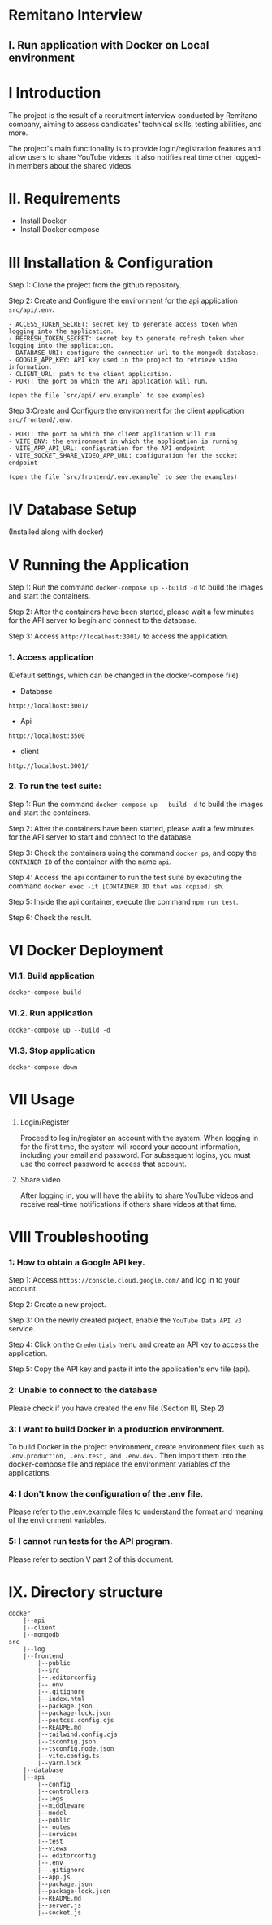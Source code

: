 # Remitano Interview
## I. Run application with Docker on Local environment
# I Introduction

The project is the result of a recruitment interview conducted by Remitano company, aiming to assess candidates' technical skills, testing abilities, and more.

The project's main functionality is to provide login/registration features and allow users to share YouTube videos. It also notifies real time other logged-in members about the shared videos.

# II. Requirements

- Install Docker
- Install Docker compose

# III Installation & Configuration

Step 1: Clone the project from the github repository.

Step 2: Create and Configure the environment for the api application `src/api/.env`.

    - ACCESS_TOKEN_SECRET: secret key to generate access token when logging into the application.
    - REFRESH_TOKEN_SECRET: secret key to generate refresh token when logging into the application.
    - DATABASE_URI: configure the connection url to the mongodb database.
    - GOOGLE_APP_KEY: API key used in the project to retrieve video information.
    - CLIENT_URL: path to the client application.
    - PORT: the port on which the API application will run.

    (open the file `src/api/.env.example` to see examples)

Step 3:Create and  Configure the environment for the client application `src/frontend/.env`.

    - PORT: the port on which the client application will run
    - VITE_ENV: the environment in which the application is running
    - VITE_APP_API_URL: configuration for the API endpoint
    - VITE_SOCKET_SHARE_VIDEO_APP_URL: configuration for the socket endpoint

    (open the file `src/frontend/.env.example` to see the examples)

# IV Database Setup

(Installed along with docker)

# V Running the Application


Step 1: Run the command `docker-compose up --build -d` to build the images and start the containers.

Step 2: After the containers have been started, please wait a few minutes for the API server to begin and connect to the database.

Step 3: Access `http://localhost:3001/` to access the application.


### 1. Access application

(Default settings, which can be changed in the docker-compose file)

- Database

```
http://localhost:3001/
```

- Api

```
http://localhost:3500
```

- client

```
http://localhost:3001/
```


### 2. To run the test suite:

Step 1: Run the command `docker-compose up --build -d` to build the images and start the containers.

Step 2: After the containers have been started, please wait a few minutes for the API server to start and connect to the database.

Step 3: Check the containers using the command `docker ps`, and copy the `CONTAINER ID` of the container with the name `api`.

Step 4: Access the api container to run the test suite by executing the command `docker exec -it [CONTAINER ID that was copied] sh`.

Step 5: Inside the api container, execute the command `npm run test`.

Step 6: Check the result.


# VI Docker Deployment

### VI.1. Build application

```
docker-compose build
```

### VI.2. Run application

```
docker-compose up --build -d
```

### VI.3. Stop application

```
docker-compose down
```

# VII Usage

1. Login/Register

    Proceed to log in/register an account with the system. When logging in for the first time, the system will record your account information, including your email and password. For subsequent logins, you must use the correct password to access that account.

2. Share video
    
    After logging in, you will have the ability to share YouTube videos and receive real-time notifications if others share videos at that time.

# VIII Troubleshooting

### 1: How to obtain a Google API key.

Step 1: Access `https://console.cloud.google.com/` and log in to your account.

Step 2: Create a new project.

Step 3: On the newly created project, enable the `YouTube Data API v3` service.

Step 4: Click on the `Credentials` menu and create an API key to access the application.

Step 5: Copy the API key and paste it into the application's env file (api).

### 2: Unable to connect to the database

Please check if you have created the env file (Section III, Step 2)

### 3: I want to build Docker in a production environment.

To build Docker in the project environment, create environment files such as `.env.production, .env.test, and .env.dev.` Then import them into the docker-compose file and replace the environment variables of the applications.

### 4: I don't know the configuration of the .env file.

Please refer to the .env.example files to understand the format and meaning of the environment variables.

### 5:  I cannot run tests for the API program.

Please refer to section V part 2 of this document.

# IX. Directory structure
```
docker
    |--api
    |--client
    |--mongodb
src
    |--log
    |--frontend
        |--public
        |--src
        |--.editorconfig
        |--.env
        |--.gitignore
        |--index.html
        |--package.json
        |--package-lock.json
        |--postcss.config.cjs
        |--README.md
        |--tailwind.config.cjs
        |--tsconfig.json
        |--tsconfig.node.json
        |--vite.config.ts
        |--yarn.lock
    |--database
    |--api
        |--config
        |--controllers
        |--logs
        |--middleware
        |--model
        |--public
        |--routes
        |--services
        |--test
        |--views
        |--.editorconfig
        |--.env
        |--.gitignore
        |--app.js
        |--package.json
        |--package-lock.json
        |--README.md
        |--server.js
        |--socket.js
```
